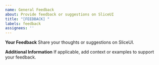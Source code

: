 ```yaml
---
name: General Feedback
about: Provide feedback or suggestions on SliceUI
title: "[FEEDBACK] "
labels: feedback
assignees: ''
---
```


**Your Feedback**
Share your thoughts or suggestions on SliceUI.

**Additional Information**
If applicable, add context or examples to support your feedback.
